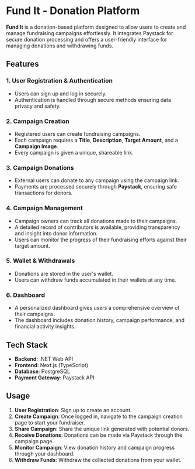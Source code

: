 # Fund It - Donation Platform

**Fund It** is a donation-based platform designed to allow users to create and manage fundraising campaigns effortlessly. It integrates Paystack for secure donation processing and offers a user-friendly interface for managing donations and withdrawing funds.

## Features

### 1. User Registration & Authentication
- Users can sign up and log in securely.
- Authentication is handled through secure methods ensuring data privacy and safety.

### 2. Campaign Creation
- Registered users can create fundraising campaigns.
- Each campaign requires a **Title**, **Description**, **Target Amount**, and a **Campaign Image**.
- Every campaign is given a unique, shareable link.

### 3. Campaign Donations
- External users can donate to any campaign using the campaign link.
- Payments are processed securely through **Paystack**, ensuring safe transactions for donors.

### 4. Campaign Management
- Campaign owners can track all donations made to their campaigns.
- A detailed record of contributors is available, providing transparency and insight into donor information.
- Users can monitor the progress of their fundraising efforts against their target amount.

### 5. Wallet & Withdrawals
- Donations are stored in the user's wallet.
- Users can withdraw funds accumulated in their wallets at any time.

### 6. Dashboard
- A personalized dashboard gives users a comprehensive overview of their campaigns.
- The dashboard includes donation history, campaign performance, and financial activity insights.

## Tech Stack

- **Backend**: .NET Web API
- **Frontend**: Next.js (TypeScript)
- **Database**: PostgreSQL
- **Payment Gateway**: Paystack API


## Usage

1. **User Registration**: Sign up to create an account.
2. **Create Campaign**: Once logged in, navigate to the campaign creation page to start your fundraiser.
3. **Share Campaign**: Share the unique link generated with potential donors.
4. **Receive Donations**: Donations can be made via Paystack through the campaign page.
5. **Monitor Campaign**: View donation history and campaign progress through your dashboard.
6. **Withdraw Funds**: Withdraw the collected donations from your wallet.
